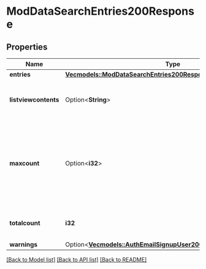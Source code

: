 # ModDataSearchEntries200Response

## Properties

Name | Type | Description | Notes
------------ | ------------- | ------------- | -------------
**entries** | [**Vec<models::ModDataSearchEntries200ResponseEntriesInner>**](mod_data_search_entries_200_response_entries_inner.md) |  | 
**listviewcontents** | Option<**String**> | The list view contents as is rendered in the site. | [optional]
**maxcount** | Option<**i32**> | Total count of records that the user could see in the database                     (if all the search criterias were removed). | [optional][default to null]
**totalcount** | **i32** | Total count of records returned by the search. | [default to null]
**warnings** | Option<[**Vec<models::AuthEmailSignupUser200ResponseWarningsInner>**](auth_email_signup_user_200_response_warnings_inner.md)> |  | [optional]

[[Back to Model list]](../README.md#documentation-for-models) [[Back to API list]](../README.md#documentation-for-api-endpoints) [[Back to README]](../README.md)


